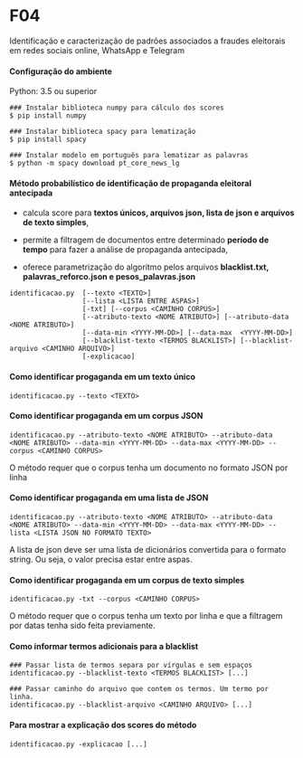 # F04
Identificação e caracterização de padrões associados a fraudes eleitorais em redes sociais online, WhatsApp e Telegram

#### Configuração do ambiente
Python: 3.5 ou superior

```
### Instalar biblioteca numpy para cálculo dos scores
$ pip install numpy

### Instalar biblioteca spacy para lematização
$ pip install spacy

### Instalar modelo em português para lematizar as palavras
$ python -m spacy download pt_core_news_lg
```

#### Método probabilístico de identificação de propaganda eleitoral antecipada

- calcula score para **textos únicos, arquivos json, lista de json e arquivos de texto simples**,

- permite a filtragem de documentos entre determinado **período de tempo** para fazer a análise de propaganda antecipada,

- oferece parametrização do algoritmo pelos arquivos **blacklist.txt, palavras_reforco.json e pesos_palavras.json**

```
identificacao.py  [--texto <TEXTO>] 
                  [--lista <LISTA ENTRE ASPAS>] 
                  [-txt] [--corpus <CAMINHO CORPUS>]
                  [--atributo-texto <NOME ATRIBUTO>] [--atributo-data <NOME ATRIBUTO>] 
                  [--data-min <YYYY-MM-DD>] [--data-max  <YYYY-MM-DD>]
                  [--blacklist-texto <TERMOS BLACKLIST>] [--blacklist-arquivo <CAMINHO ARQUIVO>] 
                  [-explicacao]
```

#### Como identificar progaganda em um texto único
```
identificacao.py --texto <TEXTO>
```

#### Como identificar progaganda em um corpus JSON
```
identificacao.py --atributo-texto <NOME ATRIBUTO> --atributo-data <NOME ATRIBUTO> --data-min <YYYY-MM-DD> --data-max <YYYY-MM-DD> --corpus <CAMINHO CORPUS>
```

O método requer que o corpus tenha um documento no formato JSON por linha 

#### Como identificar progaganda em uma lista de JSON
```
identificacao.py --atributo-texto <NOME ATRIBUTO> --atributo-data <NOME ATRIBUTO> --data-min <YYYY-MM-DD> --data-max <YYYY-MM-DD> --lista <LISTA JSON NO FORMATO TEXTO>
```

A lista de json deve ser uma lista de dicionários convertida para o formato string. Ou seja, o valor precisa estar entre aspas.

#### Como identificar progaganda em um corpus de texto simples
```
identificacao.py -txt --corpus <CAMINHO CORPUS>
```

O método requer que o corpus tenha um texto por linha e que a filtragem por datas tenha sido feita previamente. 

#### Como informar termos adicionais para a blacklist
```
### Passar lista de termos separa por vírgulas e sem espaços
identificacao.py --blacklist-texto <TERMOS BLACKLIST> [...]

### Passar caminho do arquivo que contem os termos. Um termo por linha.
identificacao.py --blacklist-arquivo <CAMINHO ARQUIVO> [...]
```

#### Para mostrar a explicação dos scores do método 
```
identificacao.py -explicacao [...]
```
